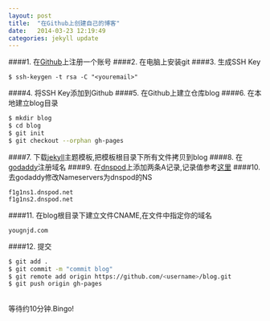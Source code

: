 ```yaml
---
layout: post
title:  "在Github上创建自己的博客"
date:   2014-03-23 12:19:49
categories: jekyll update
---
```


####1. 在<a href="https://github.com">Github</a>上注册一个账号
####2. 在电脑上安装git
####3. 生成SSH Key

```
$ ssh-keygen -t rsa -C "<youremail>"
```

####4. 将SSH Key添加到Github
####5. 在Github上建立仓库blog
####6. 在本地建立blog目录

```bash  
$ mkdir blog
$ cd blog
$ git init
$ git checkout --orphan gh-pages
```

####7. 下载<a href="http://jekyllthemes.org/">jekyll</a>主题模板,把模板根目录下所有文件拷贝到blog
####8. 在<a href="http://www.godaddy.com/">godaddy</a>注册域名
####9. 在<a href="https://www.dnspod.cn/">dnspod</a>上添加两条A记录,记录值参考<a href="https://help.github.com/articles/my-custom-domain-isn-t-working">这里</a>
####10. 去godaddy修改Nameservers为dnspod的NS

```
f1g1ns1.dnspod.net
f1g1ns2.dnspod.net
```

####11. 在blog根目录下建立文件CNAME,在文件中指定你的域名

```
yougnjd.com
```

####12. 提交 

```bash 
$ git add .
$ git commit -m "commit blog"
$ git remote add origin https://github.com/<username>/blog.git
$ git push origin gh-pages
```

<br/>等待约10分钟.Bingo!

